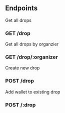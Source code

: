 ## Endpoints

Get all drops
### GET /drop

Get all drops by organzier
### GET /drop/:organizer

Create new drop
### POST /drop

Add wallet to existing drop
### POST /:drop